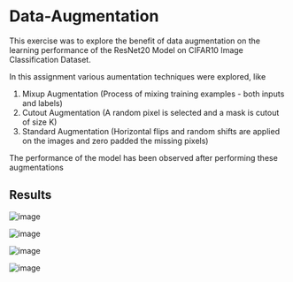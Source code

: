 # Data-Augmentation

This exercise was to explore the benefit of data augmentation on the learning performance of the ResNet20 Model on CIFAR10 Image Classification Dataset.

In this assignment various aumentation techniques were explored, like
1. Mixup Augmentation (Process of mixing training examples - both inputs and labels)
2. Cutout Augmentation (A random pixel is selected and a mask is cutout of size K)
3. Standard Augmentation (Horizontal flips and random shifts are applied on the images and zero padded the missing pixels)

The performance of the model has been observed after performing these augmentations

<h2>Results</h2>

![image](https://github.com/mharish27/Data-Augmentation/assets/114908558/98b2522a-c005-41b3-9c62-cb2011589a80)

![image](https://github.com/mharish27/Data-Augmentation/assets/114908558/93559a03-fe4e-4586-91b9-3203d3788ca7)

![image](https://github.com/mharish27/Data-Augmentation/assets/114908558/805a97aa-94e8-4357-84cc-47913ffa3c32)

![image](https://github.com/mharish27/Data-Augmentation/assets/114908558/4c4e9662-3c0b-436d-8cf3-7770e858c1f5)

